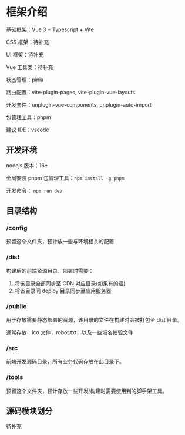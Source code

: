 # 框架介绍

基础框架：Vue 3 + Typescript + Vite

CSS 框架：待补充

UI 框架：待补充

Vue 工具类：待补充

状态管理：pinia

路由配置：vite-plugin-pages, vite-plugin-vue-layouts

开发套件：unplugin-vue-components, unplugin-auto-import

包管理工具：pnpm

建议 IDE：vscode

## 开发环境

nodejs 版本：16+

全局安装 pnpm 包管理工具：`npm install -g pnpm`

开发命令： `npm run dev`

## 目录结构

### /config

预留这个文件夹，预计放一些与环境相关的配置

### /dist

构建后的前端资源目录，部署时需要：

1. 将该目录全部同步至 CDN 对应目录(如果有的话)
2. 将该目录同 deploy 目录同步至应用服务器

### /public

用于存放需要静态部署的资源，该目录的文件在构建时会被打包至 dist 目录。

通常存放：ico 文件，robot.txt，以及一些域名校验文件

### /src

前端开发源码目录，所有业务代码存放在此目录下。

### /tools

预留这个文件夹，预计存放一些开发/构建时需要使用到的脚手架工具。

## 源码模块划分

待补充
